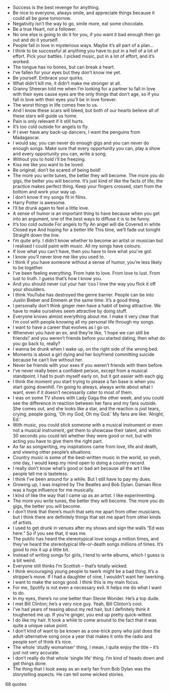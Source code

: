  - Success is the best revenge for anything.
 - Be nice to everyone, always smile, and appreciate things because it could all be gone tomorrow.
 - Negativity isn’t the way to go, smile more, eat some chocolate.
 - Be a true Heart, not a follower.
 - No one else is going to do it for you, if you want it bad enough then go out and do it yourself.
 - People fall in love in mysterious ways. Maybe it’s all part of a plan...
 - I think to be successful at anything you have to put in a hell of a lot of effort. Pick your battles. I picked music, put in a lot of effort, and it’s worked.
 - The tongue has no bones, but can break a heart.
 - I’ve fallen for your eyes but they don’t know me yet.
 - Be yourself. Embrace your quirks.
 - What didn’t kill me, it didn’t make me stronger at all.
 - Granny Sheeran told me when I’m looking for a partner to fall in love with their eyes cause eyes are the only things that don’t age, so if you fall in love with their eyes you’ll be in love forever.
 - The worst things in life comes free to us.
 - And I know these scars will bleed, but both of our hearts believe all of these stars will guide us home.
 - Pain is only relevant if it still hurts.
 - It’s too cold outside for angels to fly.
 - If I ever have any back-up dancers, I want the penguins from Madagascar.
 - I would say, you can never do enough gigs and you can never do enough songs. Make sure that every opportunity you can, play a show and every opportunity you can, write a song.
 - Without you to hold i’ll be freezing.
 - Kiss me like you want to be loved.
 - Be original; don’t be scared of being bold!
 - The more you write tunes, the better they will become. The more you do gigs, the better you will become. It’s just kind of like the facts of life; the practice makes perfect thing. Keep your fingers crossed, start from the bottom and work your way up.
 - I don’t know if my songs fit in films.
 - Harry Potter is awesome.
 - I’ll be drunk again to feel a little love.
 - A sense of humor is an important thing to have because when you get into an argument, one of the best ways to diffuse it is to be funny.
 - It’s too cold outside For angels to fly An angel will die Covered in white Closed eye And hoping for a better life This time, we’ll fade out tonight Straight down the line.
 - I’m quite arty. I didn’t know whether to become an artist or musician but I realised I could paint with music. All my songs have colours.
 - If love what you can’t have, then you have to love what you’ve got.
 - I know you’ll never love me like you used to.
 - I think if you have someone without a sense of humor, you’re less likely to be together.
 - I’ve been feeling everything. From hate to love. From love to lust. From lust to truth. I guess that’s how I know you.
 - And you should never cut your hair ’cos I love the way you flick it off your shoulders.
 - I think YouTube has destroyed the genre barrier. People can be into Justin Bieber and Eminem at the same time. It’s a good thing.
 - I personally don’t think ginger men have a habit of being attractive. We have to make ourselves seem attractive by doing stuff.
 - Everyone knows almost everything about me. I make it very clear that I’m cool with people knowing all my personal life through my songs.
 - I want to have a career that evolves as I go on.
 - Whenever you have an ex, and they’re like, ‘I hope we can still be friends!’ and you weren’t friends before you started dating, then what do you go back to, really?
 - I wanna be drunk when I wake up, on the right side of the wrong bed.
 - Moments is about a girl dying and her boyfriend committing suicide because he can’t live without her.
 - Never be friends with your exes if you weren’t friends with them before.
 - I’ve never really been a confident person, except from a musical standpoint. I had to push myself early on, but it got easier with each gig.
 - I think the moment you start trying to please a fan base is when you start going downhill. I’m going to always, always write about what I want, even if it doesn’t necessarily cater to most of them.
 - I was on some TV shows with Lady Gaga the other week, and you could see the difference in reaction between her fans and my fans outside. She comes out, and she looks like a star, and the reaction is just tears, crying, people going, ‘Oh my God, Oh my God.’ My fans are like: ‘Alright, Ed.’
 - With music, you could stick someone with a musical instrument or even not a musical instrument, get them to showcase their talent, and within 30 seconds you could tell whether they were good or not, but with acting you have to give them the right part.
 - As far as songwriting, my inspirations came from love, life and death, and viewing other people’s situations.
 - Country music is some of the best-written music in the world, so yeah, one day, I would keep my mind open to doing a country record.
 - I really don’t know what’s good or bad art because all the art I like people tell me is tasteless.
 - I think I’ve been around for a while. But I still have to pay my dues.
 - Growing up, I was inspired by The Beatles and Bob Dylan. Damian Rice was a huge influence for me musically.
 - I kind of like the way that I came up as an artist. I like experimenting.
 - The more you write tunes, the better they will become. The more you do gigs, the better you will become.
 - I don’t think that there’s much that sets me apart from other musicians, but I think there are definitely things that set me apart from other kinds of artists.
 - I used to get drunk in venues after my shows and sign the walls “Ed was here.” So if you see that, it was me.
 - The public has heard the stereotypical love songs a million times, and they’ve heard the stereotypical life-or-death songs millions of times. It’s good to mix it up a little bit.
 - Instead of writing songs for girls, I tend to write albums, which I guess is a bit weird.
 - Everyone still thinks I’m Scottish – that’s totally wicked.
 - I think encouraging young people to twerk might be a bad thing. It’s a stripper’s move. If I had a daughter of nine, I wouldn’t want her twerking.
 - I want to make the songs good. I think this is my main focus.
 - For me, Spotify is not even a necessary evil. It helps me do what I want to do.
 - In my eyes, there’s no one better than Stevie Wonder. He’s a top dude.
 - I met Bill Clinton; he’s a very nice guy. Yeah, Bill Clinton’s cool.
 - I’ve had years of teasing about my red hair, but I definitely think it toughened me up. If you’re ginger, you end up pretty quick-witted.
 - I do like my hair. It took a while to come around to the fact that it was quite a unique value point.
 - I don’t kind of want to be known as a one-trick pony who just does the adult-alternative song once a year that makes it onto the radio and people sort of think it’s nice.
 - The whole ‘studly womaniser’ thing, I mean, I quite enjoy the title – it’s just not very accurate.
 - I don’t really do that whole ‘single life’ thing. I’m kind of heads down and get things done.
 - The thing that I took away as an early fan from Bob Dylan was the storytelling aspects. He can tell some wicked stories.

68 quotes